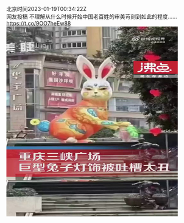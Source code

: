 北京时间2023-01-19T00:34:22Z<br>网友投稿
不理解从什么时候开始中国老百姓的审美苛刻到如此的程度…… https://t.co/9OO7heEw88<br><img src='/temp/video/2023/y-Month-1/g-Day-19/whyyoutouzhele/1615749450432905226_0.jpg' width='450' height='500'><br><br>